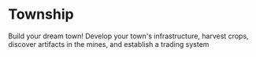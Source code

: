 # Township
Build your dream town! Develop your town's infrastructure, harvest crops, 
discover artifacts in the mines, and establish a trading system
